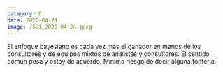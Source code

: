 ```yaml
--- 
category: D 
date: 2020-04-24 
image: /591_2020-04-24.jpeg 
--- 
```


El enfoque bayesiano es cada vez más el ganador en manos de los consultores y de equipos mixtos de analistas y consultores. El sentido común pesa y estoy de acuerdo. Mínimo riesgo de decir alguna tontería.